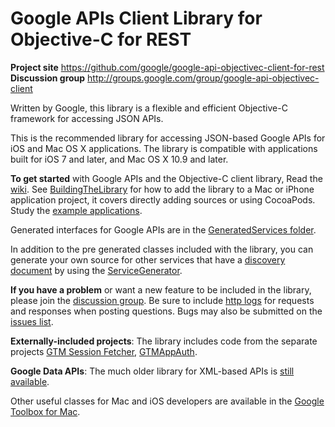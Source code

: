 # Google APIs Client Library for Objective-C for REST #

**Project site** <https://github.com/google/google-api-objectivec-client-for-rest><br>
**Discussion group** <http://groups.google.com/group/google-api-objectivec-client>

Written by Google, this library is a flexible and efficient Objective-C
framework for accessing JSON APIs.

This is the recommended library for accessing JSON-based Google APIs for iOS and
Mac OS X applications.  The library is compatible with applications built for
iOS 7 and later, and Mac OS X 10.9 and later.

**To get started** with Google APIs and the Objective-C client library, Read the
[wiki](https://github.com/google/google-api-objectivec-client-for-rest/wiki).
See
[BuildingTheLibrary](https://github.com/google/google-api-objectivec-client-for-rest/wiki/BuildingTheLibrary)
for how to add the library to a Mac or iPhone application project, it covers
directly adding sources or using CocoaPods. Study the
[example applications](https://github.com/google/google-api-objectivec-client-for-rest/tree/master/Examples).

Generated interfaces for Google APIs are in the
[GeneratedServices folder](https://github.com/google/google-api-objectivec-client-for-rest/tree/master/Source/GeneratedServices).

In addition to the pre generated classes included with the library, you can
generate your own source for other services that have a
[discovery document](https://developers.google.com/discovery/v1/reference/apis#resource-representations)
by using the
[ServiceGenerator](https://github.com/google/google-api-objectivec-client-for-rest/wiki/ServiceGenerator).

**If you have a problem** or want a new feature to be included in the library,
please join the
[discussion group](http://groups.google.com/group/google-api-objectivec-client).
Be sure to include
[http logs](https://github.com/google/google-api-objectivec-client-for-rest/wiki#logging-http-server-traffic)
for requests and responses when posting questions. Bugs may also be submitted
on the [issues list](https://github.com/google/google-api-objectivec-client-for-rest/issues).

**Externally-included projects**: The library includes code from the separate
projects [GTM Session Fetcher](https://github.com/google/gtm-session-fetcher),
[GTMAppAuth](https://github.com/google/GTMAppAuth).

**Google Data APIs**: The much older library for XML-based APIs is
[still available](https://github.com/google/gdata-objectivec-client).

Other useful classes for Mac and iOS developers are available in the
[Google Toolbox for Mac](https://github.com/google/google-toolbox-for-mac).
